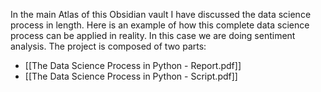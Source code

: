 In the main Atlas of this Obsidian vault I have discussed the data science process in length. Here is an example of how this complete data science process can be applied in reality. In this case we are doing sentiment analysis. The project is composed of two parts: 
- [[The Data Science Process in Python - Report.pdf]]
- [[The Data Science Process in Python - Script.pdf]]

